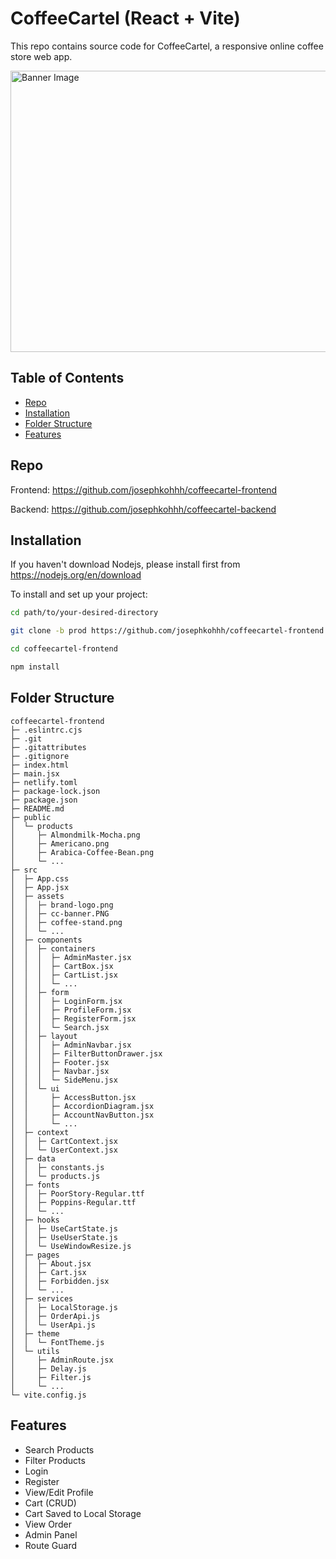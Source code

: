 # CoffeeCartel (React + Vite)

This repo contains source code for CoffeeCartel, a responsive online coffee store web app.

<img src="/src/assets/cc-banner.PNG" alt="Banner Image" title="Banner Image" width="550px" height="450px">

## Table of Contents

- [Repo](#Repo)
- [Installation](#Installation)
- [Folder Structure](#FolderStructure)
- [Features](#Features)

## Repo

Frontend: https://github.com/josephkohhh/coffeecartel-frontend

Backend: https://github.com/josephkohhh/coffeecartel-backend

## Installation

If you haven't download Nodejs, please install first from https://nodejs.org/en/download

To install and set up your project:

```bash
cd path/to/your-desired-directory

git clone -b prod https://github.com/josephkohhh/coffeecartel-frontend.git

cd coffeecartel-frontend

npm install

```

## Folder Structure

```
coffeecartel-frontend
├─ .eslintrc.cjs
├─ .git
├─ .gitattributes
├─ .gitignore
├─ index.html
├─ main.jsx
├─ netlify.toml
├─ package-lock.json
├─ package.json
├─ README.md
├─ public
│  └─ products
│     ├─ Almondmilk-Mocha.png
│     ├─ Americano.png
│     ├─ Arabica-Coffee-Bean.png
│     └─ ...
├─ src
│  ├─ App.css
│  ├─ App.jsx
│  ├─ assets
│  │  ├─ brand-logo.png
│  │  ├─ cc-banner.PNG
│  │  ├─ coffee-stand.png
│  │  └─ ...
│  ├─ components
│  │  ├─ containers
│  │  │  ├─ AdminMaster.jsx
│  │  │  ├─ CartBox.jsx
│  │  │  ├─ CartList.jsx
│  │  │  └─ ...
│  │  ├─ form
│  │  │  ├─ LoginForm.jsx
│  │  │  ├─ ProfileForm.jsx
│  │  │  ├─ RegisterForm.jsx
│  │  │  └─ Search.jsx
│  │  ├─ layout
│  │  │  ├─ AdminNavbar.jsx
│  │  │  ├─ FilterButtonDrawer.jsx
│  │  │  ├─ Footer.jsx
│  │  │  ├─ Navbar.jsx
│  │  │  └─ SideMenu.jsx
│  │  └─ ui
│  │     ├─ AccessButton.jsx
│  │     ├─ AccordionDiagram.jsx
│  │     ├─ AccountNavButton.jsx
│  │     └─ ...
│  ├─ context
│  │  ├─ CartContext.jsx
│  │  └─ UserContext.jsx
│  ├─ data
│  │  ├─ constants.js
│  │  └─ products.js
│  ├─ fonts
│  │  ├─ PoorStory-Regular.ttf
│  │  ├─ Poppins-Regular.ttf
│  │  └─ ...
│  ├─ hooks
│  │  ├─ UseCartState.js
│  │  ├─ UseUserState.js
│  │  └─ UseWindowResize.js
│  ├─ pages
│  │  ├─ About.jsx
│  │  ├─ Cart.jsx
│  │  ├─ Forbidden.jsx
│  │  └─ ...
│  ├─ services
│  │  ├─ LocalStorage.js
│  │  ├─ OrderApi.js
│  │  └─ UserApi.js
│  ├─ theme
│  │  └─ FontTheme.js
│  └─ utils
│     ├─ AdminRoute.jsx
│     ├─ Delay.js
│     ├─ Filter.js
│     └─ ...
└─ vite.config.js

```

## Features

- Search Products
- Filter Products
- Login
- Register
- View/Edit Profile
- Cart (CRUD)
- Cart Saved to Local Storage
- View Order
- Admin Panel
- Route Guard
